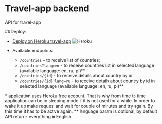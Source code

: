 # Travel-app backend

API for travel-app

##Deploy:

- [Deploy on Heroku travel-app](https://oktravel.herokuapp.com/) ![Heroku](https://pyheroku-badge.herokuapp.com/?app=oktravel&style=plastic)
- Available endpoints:

  - `/countries` - to receive list of countries;
  - `/countries?lang=en` - to receive countries list in selected language (available language: en, ru, pl)\*\*
  - `/countries/{id}` - to receive details about country by id
  - `/countries/{id}?lang=ru` - to receive details about country by id in selected language (available language: en, ru, pl)\*\*

\* application uses Heroku free account. That is why from time to time application can be in sleeping mode if it is not used for a while. In order to wake it up make request and wait for couple of minutes and try again. By this time it has to be active again.
\*\* language param is optional, by default API returns everything in English
